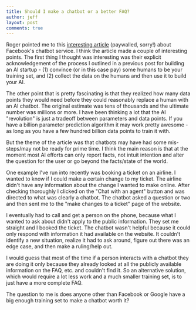 ```yaml
---
title: Should I make a chatbot or a better FAQ? 
author: jeff
layout: post
comments: true
---
```



Roger pointed me to this [interesting article](https://www.theinformation.com/behind-facebooks-messenger-missteps) (paywalled, sorry!) about Facebook's chatbot service. I think the article made a couple of interesting points. The first thing I thought was interesting was their explicit acknowledgement of the process I outlined in a previous post for building an AI startup - (1) convince (or in this case pay) some humans to be your training set, and (2) collect the data on the humans and then use it to build your AI. 

The other point that is pretty fascinating is that they realized how many data points they would need before they could reasonably replace a human with an AI chatbot. The original estimate was tens of thousands and the ultimate number was millions or more. I have been thinking a lot that the AI "revolution" is just a tradeoff between parameters and data points. If you have a billion parameter prediction algorithm it may work pretty awesome - as long as you have a few hundred billion data points to train it with. 

But the theme of the article was that chatbots may have had some mis-steps/may not be ready for prime time. I think the main reason is that at the moment most AI efforts can only report facts, not intuit intention and alter the question for the user or go beyond the facts/state of the world. 

One example I've run into recently was booking a ticket on an airline. I wanted to know if I could make a certain change to my ticket. The airline didn't have any information about the change I wanted to make online. After checking thoroughly I clicked on the "Chat with an agent" button and was directed to what was clearly a chatbot. The chatbot asked a question or two and then sent me to the "make changes to a ticket" page of the website. 

I eventually had to call and get a person on the phone, because what I wanted to ask about didn't apply to the public information. They set me straight and I booked the ticket. The chatbot wasn't helpful because it could only respond with information it had available on the website. It couldn't identify a new situation, realize it had to ask around, figure out there was an edge case, and then make a ruling/help out. 

I would guess that most of the time if a person interacts with a chatbot they are doing it only because they already looked at all the publicly available information on the FAQ, etc. and couldn't find it. So an alternative solution, which would require a lot less work and a much smaller training set, is to just have a more complete FAQ. 

The question to me is does anyone other than Facebook or Google have a big enough training set to make a chatbot worth it? 


